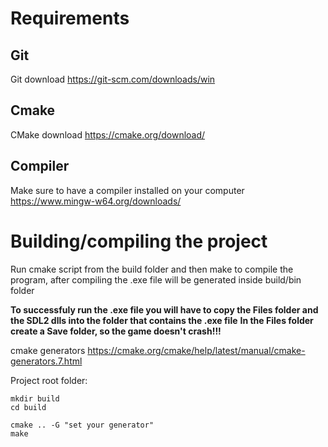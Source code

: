 # Requirements
## Git
Git download https://git-scm.com/downloads/win

## Cmake
CMake download https://cmake.org/download/

## Compiler
Make sure to have a compiler installed on your computer https://www.mingw-w64.org/downloads/

# Building/compiling the project
Run cmake script from the build folder and then make to compile the program, after compiling the .exe file will be generated inside build/bin folder

**To successfuly run the .exe file you will have to copy the Files folder and the SDL2 dlls into the folder that contains the .exe file**
**In the Files folder create a Save folder, so the game doesn't crash!!!**


cmake generators https://cmake.org/cmake/help/latest/manual/cmake-generators.7.html

Project root folder:
```
mkdir build
cd build

cmake .. -G "set your generator"
make
```

